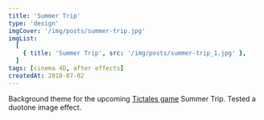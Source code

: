 ```yaml
---
title: 'Summer Trip'
type: 'design'
imgCover: '/img/posts/summer-trip.jpg'
imgList:
  [
    { title: 'Summer Trip', src: '/img/posts/summer-trip_1.jpg' },
  ]
tags: [cinema 4D, after effects]
createdAt: 2018-07-02
---
```


Background theme for the upcoming [Tictales game](https://tictales.com) Summer Trip. Tested a duotone image effect.